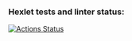 ### Hexlet tests and linter status:
[![Actions Status](https://github.com/shustikov/algorithms-project-68/actions/workflows/hexlet-check.yml/badge.svg)](https://github.com/shustikov/algorithms-project-68/actions)